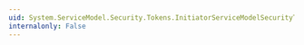 ```yaml
---
uid: System.ServiceModel.Security.Tokens.InitiatorServiceModelSecurityTokenRequirement.#ctor
internalonly: False
---
```

